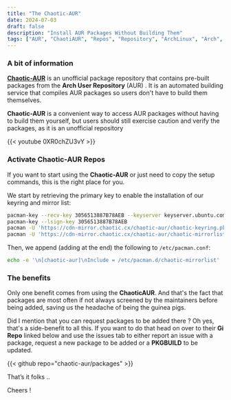 ```yaml
---
title: "The Chaotic-AUR"
date: 2024-07-03
draft: false
description: "Install AUR Packages Without Building Them"
tags: ["AUR", "ChaotiAUR", "Repos", "Repository", "ArchLinux", "Arch", "Linux"]
---
```

### A bit of information

[**Chaotic-AUR**](https://aur.chaotic.cx) is an unofficial package repository that contains pre-built packages from the **Arch User Repository** (AUR) . It is an automated building service that compiles AUR packages so users don't have to build them themselves.

**Chaotic-AUR** is a convenient way to access AUR packages without having to build them yourself, but users should still exercise caution and verify the packages, as it is an unofficial repository

{{< youtube 0XR0chZU3vY >}}

### Activate Chaotic-AUR Repos

If you want to start using the **Chaotic-AUR** or just need to copy the setup commands, this is the right place for you.

We start by retrieving the primary key to enable the installation of our keyring and mirror list:

```Bash
pacman-key --recv-key 3056513887B78AEB --keyserver keyserver.ubuntu.com
pacman-key --lsign-key 3056513887B78AEB
pacman -U 'https://cdn-mirror.chaotic.cx/chaotic-aur/chaotic-keyring.pkg.tar.zst'
pacman -U 'https://cdn-mirror.chaotic.cx/chaotic-aur/chaotic-mirrorlist.pkg.tar.zst'
```

Then, we append (adding at the end) the following to `/etc/pacman.conf`:

```Bash
echo -e '\n[chaotic-aur]\nInclude = /etc/pacman.d/chaotic-mirrorlist' | sudo tee -a /etc/pacman.conf
```

### The benefits

Only one benefit comes from using the **ChaoticAUR**. And that's the fact that packages are most often if not always screened by the maintainers before being added, saving us the headache of being the guinea pigs.

Did I mention that you can request packages to be added there ? Oh yes, that's a side-benefit to all this. If you want to do that head on over to their **Gi Repo** linked below and use the issues tab to either report an issue with a package, request a new package to be added or a **PKGBUILD** to be updated.

{{< github repo="chaotic-aur/packages" >}}

That’s it folks ..

Cheers !

